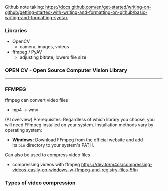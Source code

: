 
Github note taking: https://docs.github.com/en/get-started/writing-on-github/getting-started-with-writing-and-formatting-on-github/basic-writing-and-formatting-syntax


### Libraries
- OpenCV
	- camera, images, videos
- ffmpeg / PyAV
	- adjusting bitrate, lowers file size

### OPEN CV - Open Source Computer Vision Library

---
### FFMPEG

ffmpeg can convert video files
- mp4 -> wmv

(AI overview)
Prerequisites:
Regardless of which library you choose, you will need FFmpeg installed on your system. Installation methods vary by operating system: 
- **Windows:** Download FFmpeg from the official website and add its `bin` directory to your system's PATH.

Can also be used to compress video files
- compressing videos with ffmpeg
https://dev.to/m4cs/compressing-videos-easily-on-windows-w-ffmpeg-and-registry-files-5fin

### Types of video compression

